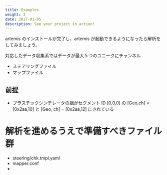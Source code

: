 ```yaml
---
title: Examples
weight: 3
date: 2017-01-05
description: See your project in action!
---
```

<!-- 

{{% pageinfo %}}
This is a placeholder page that shows you how to use this template site.
{{% /pageinfo %}}

このページではインストール後の最初の手順を示す。
-->

artemis のインストールが完了し、artemis が起動できるようになったら解析をしてみましょう。

対応したデータ収集系ではデータが最大５つのユニークにチャンネル
- ステアリングファイル
- マップファイル


## 前提
- プラスチックシンチレータの組がセグメント ID [0,0,0] の [Geo,ch] = [0x2aa,10] と [Geo, ch] = [0x2aa,12] にされている


# 解析を進めるうえで準備すべきファイル群
- steering/chk.tmpl.yaml
- mapper.conf
- 
